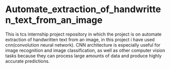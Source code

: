 # Automate_extraction_of_handwritten_text_from_an_image
This is tcs internship project repository in which 
the project is on automate extraction of handwritten text from an image, 
in this project i have used cnn(convolution neural network).
CNN architecture is especially useful for image recognition and image classification,
as well as other computer vision tasks because they can process large amounts of data and produce highly accurate predictions.

